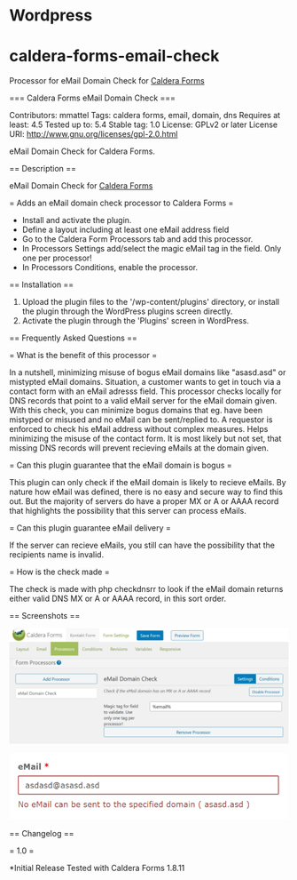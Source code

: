# Wordpress
# caldera-forms-email-check
Processor for eMail Domain Check for [Caldera Forms](https://calderaforms.com)

=== Caldera Forms eMail Domain Check ===

Contributors: mmattel
Tags: caldera forms, email, domain, dns
Requires at least: 4.5
Tested up to: 5.4
Stable tag: 1.0
License: GPLv2 or later
License URI: http://www.gnu.org/licenses/gpl-2.0.html

eMail Domain Check for Caldera Forms.

== Description ==

eMail Domain Check for [Caldera Forms](https://calderaforms.com)

= Adds an eMail domain check processor to Caldera Forms =

* Install and activate the plugin.
* Define a layout including at least one eMail address field
* Go to the Caldera Form Processors tab and add this processor.
* In Processors Settings add/select the magic eMail tag in the field. Only one per processor!
* In Processors Conditions, enable the processor.


== Installation ==
1. Upload the plugin files to the '/wp-content/plugins' directory, or install the plugin through the WordPress plugins screen directly.
2. Activate the plugin through the 'Plugins' screen in WordPress.


== Frequently Asked Questions ==

= What is the benefit of this processor =

In a nutshell, minimizing misuse of bogus eMail domains like "asasd.asd" or mistypted eMail domains.
Situation, a customer wants to get in touch via a contact form with an eMail adresss field.
This processor checks locally for DNS records that point to a valid eMail server for the eMail domain given.
With this check, you can minimize bogus domains that eg. have been mistyped or misused and no eMail can be sent/replied to.
A requestor is enforced to check his eMail address without complex measures. Helps minimizing the misuse of the contact form.
It is most likely but not set, that missing DNS records will prevent recieving eMails at the domain given.

= Can this plugin guarantee that the eMail domain is bogus =

This plugin can only check if the eMail domain is likely to recieve eMails.
By nature how eMail was defined, there is no easy and secure way to find this out.
But the majority of servers do have a proper MX or A or AAAA record that highlights the
possibility that this server can process eMails.

= Can this plugin guarantee eMail delivery =

If the server can recieve eMails, you still can have the possibility that the recipients name is invalid.

= How is the check made =

The check is made with php checkdnsrr to look if the eMail domain returns either valid DNS MX or A or AAAA record,
in this sort order.


== Screenshots ==

![Setup](https://github.com/mmattel/caldera-forms-email-check/blob/master/caldera-forms-email-check-setup.png)

![Error](https://github.com/mmattel/caldera-forms-email-check/blob/master/caldera-forms-email-check-error.png)

== Changelog ==

= 1.0 =

*Initial Release
Tested with Caldera Forms 1.8.11
